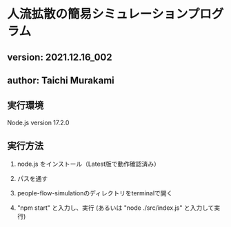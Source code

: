 # 人流拡散の簡易シミュレーションプログラム
## version: 2021.12.16_002
## author: Taichi Murakami

## 実行環境
Node.js version 17.2.0

## 実行方法

1. node.js をインストール（Latest版で動作確認済み）

2. パスを通す

3. people-flow-simulationのディレクトリをterminalで開く

4. "npm start" と入力し、実行 (あるいは "node ./src/index.js" と入力して実行)
